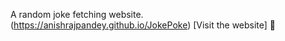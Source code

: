 A random joke fetching website. <br>
(https://anishrajpandey.github.io/JokePoke) [Visit the website]
👋
